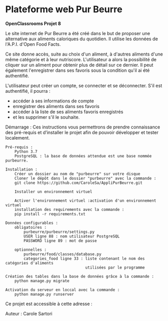 # **Plateforme web Pur Beurre**

**__**OpenClassrooms Projet 8**__**

Le site internet de Pur Beurre a été créé dans le but de proposer une alternative aux aliments caloriques du quotidien. 
Il utilise les données de l'A.P.I. d'Open Food Facts.

Ce site donne accès, suite au choix d'un aliment, à d'autres aliments d'une même catégorie et à leur nutriscore.
L'utilisateur a alors la possibilité de cliquer sur un aliment pour obtenir plus de détail sur ce dernier. 
Il peut également l'enregistrer dans ses favoris sous la condition qu'il ai été authentifié.

L'utilisateur peut créer un compte, se connecter et se déconnecter.
S'il est authentifié, il pourra :
- accéder à ses informations de compte 
- enregistrer des aliments dans ses favoris
- accéder à la liste de ses aliments favoris enregistrés
- et les supprimer s'il le souhaite.

Démarrage :
Ces instructions vous permettrons de prendre connaissance des pré-requis 
et d’installer le projet afin de pouvoir développer et tester localement.

    Pré-requis : 
        Python 3.7
        PostgreSQL : la base de données attendue est une base nommée purbeurre.
    
    Installation :
        Créer un dossier au nom de "purbeurre" sur votre disque
        Cloner le dépôt dans le dossier "purbeurre" avec la commande :
        git clone https://github.com/CaroleSa/AppliPurBeurre.git

        Installer un environnement virtuel
         
        Activer l'environnement virtuel :activation d'un environnement virtuel
        installation des requirements avec la commande :
        pip install -r requirements.txt

    Données configurables :
        obligatoires :
            purbeurre/purbeurre/settings.py
            USER ligne 88 : nom utilisateur PostgreSQL 
            PASSWORD ligne 89 : mot de passe
        
        optionnelles :
            purbeurre/food/classes/database.py
            categories_food ligne 33 : liste contenant le nom des catégories d'aliments 
                                       utilisées par le programme
    
    Création des tables dans la base de données grâce à la commande :
        python manage.py migrate
        
    Activation du serveur en loccal avec la commande :
        python manage.py runserver

Ce projet est accessible à cette adresse :

Auteur :
Carole Sartori


 
